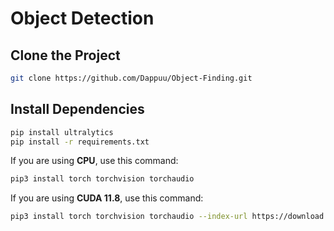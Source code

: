 # Object Detection 
## Clone the Project
``` bash
git clone https://github.com/Dappuu/Object-Finding.git
```
## Install Dependencies
``` bash
pip install ultralytics
pip install -r requirements.txt 
```
If you are using **CPU**, use this command:
``` bash
pip3 install torch torchvision torchaudio
```
If you are using **CUDA 11.8**, use this command:
``` bash
pip3 install torch torchvision torchaudio --index-url https://download.pytorch.org/whl/cu118
```
